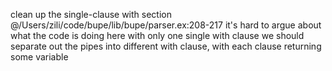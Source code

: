 clean up the single-clause with section @/Users/zili/code/bupe/lib/bupe/parser.ex:208-217
it's hard to argue about what the code is doing here with only one single with clause
we should separate out the pipes into different with clause, with each clause returning some variable
